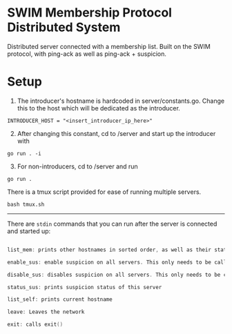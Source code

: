 # SWIM Membership Protocol Distributed System
Distributed server connected with a membership list. Built on the SWIM protocol, with ping-ack as well as ping-ack + suspicion.


# Setup

1. The introducer's hostname is hardcoded in server/constants.go. Change this to the host which will be dedicated as the introducer.

``` INTRODUCER_HOST = "<insert_introducer_ip_here>" ```

2. After changing this constant, cd to /server and start up the introducer with 

```
go run . -i
```

3. For non-introducers, cd to /server and run 
``` 
go run .
```

There is a tmux script provided for ease of running multiple servers. 

```
bash tmux.sh
```
----

There are `stdin` commands that you can run after the server is connected and started up:

``` go

list_mem: prints other hostnames in sorted order, as well as their states.

enable_sus: enable suspicion on all servers. This only needs to be called on one server, and will propagate to the rest.

disable_sus: disables suspicion on all servers. This only needs to be called on one server, and will propagate to the rest.

status_sus: prints suspicion status of this server

list_self: prints current hostname

leave: Leaves the network

exit: calls exit()
```


